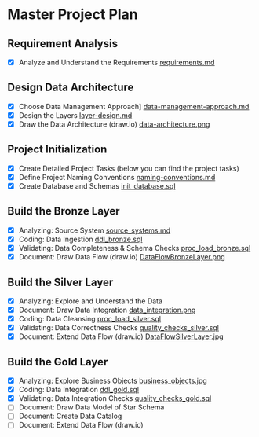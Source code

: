 # Master Project Plan
## Requirement Analysis
- [X] Analyze and Understand the Requirements
[requirements.md](https://github.com/mhmttml/sql-data-warehouse-medallion-architecture/blob/main/project-plan/requirements.md)
## Design Data Architecture
- [X] Choose Data Management Approach]
[data-management-approach.md](https://github.com/mhmttml/sql-data-warehouse-medallion-architecture/blob/main/project-plan/data-management-approach)
- [X] Design the Layers [layer-design.md](https://github.com/mhmttml/sql-data-warehouse-medallion-architecture/blob/main/project-plan/layer-design.md)
- [X] Draw the Data Architecture (draw.io) [data-architecture.png](https://github.com/mhmttml/sql-data-warehouse-medallion-architecture/blob/main/docs/DataArchitecture.png)
## Project Initialization
- [X] Create Detailed Project Tasks (below you can find the project tasks)
- [X] Define Project Naming Conventions [naming-conventions.md](https://github.com/mhmttml/sql-data-warehouse-medallion-architecture/blob/main/docs/naming-conventions.md)
- [X] Create Database and Schemas [init_database.sql](https://github.com/mhmttml/sql-data-warehouse-medallion-architecture/blob/main/scripts/init_database.sql)
## Build the Bronze Layer
- [X] Analyzing: Source System [source_systems.md](https://github.com/mhmttml/sql-data-warehouse-medallion-architecture/blob/main/docs/source_systems.md)
- [X] Coding: Data Ingestion [ddl_bronze.sql](https://github.com/mhmttml/sql-data-warehouse-medallion-architecture/blob/main/scripts/bronze/ddl_bronze.sql)
- [X] Validating: Data Completeness & Schema Checks [proc_load_bronze.sql](https://github.com/mhmttml/sql-data-warehouse-medallion-architecture/blob/main/scripts/bronze/proc_load_bronze.sql)
- [X] Document: Draw Data Flow (draw.io) [DataFlowBronzeLayer.png](https://github.com/mhmttml/sql-data-warehouse-medallion-architecture/blob/main/docs/DataFlowBronzeLayer.png)
## Build the Silver Layer
- [X] Analyzing: Explore and Understand the Data
- [X] Document: Draw Data Integration [data_integration.png](https://github.com/mhmttml/sql-data-warehouse-medallion-architecture/blob/main/docs/data_integration.jpg)
- [X] Coding: Data Cleansing [proc_load_silver.sql](https://github.com/mhmttml/sql-data-warehouse-medallion-architecture/blob/main/scripts/silver/proc_load_silver.sql)
- [X] Validating: Data Correctness Checks [quality_checks_silver.sql](https://github.com/mhmttml/sql-data-warehouse-medallion-architecture/blob/main/tests/silver/quality_checks_silver.sql)
- [X] Document: Extend Data Flow (draw.io) [DataFlowSilverLayer.jpg](https://github.com/mhmttml/sql-data-warehouse-medallion-architecture/blob/main/docs/DataFlowSilverLayer.jpg)
## Build the Gold Layer
- [X] Analyzing: Explore Business Objects [business_objects.jpg](https://github.com/mhmttml/sql-data-warehouse-medallion-architecture/blob/main/docs/business_objects.jpg)
- [X] Coding: Data Integration [ddl_gold.sql](https://github.com/mhmttml/sql-data-warehouse-medallion-architecture/blob/main/scripts/gold/ddl_gold.sql)
- [X] Validating: Data Integration Checks [quality_checks_gold.sql](https://github.com/mhmttml/sql-data-warehouse-medallion-architecture/blob/main/tests/gold/quality_checks_gold.sql)
- [ ] Document: Draw Data Model of Star Schema
- [ ] Document: Create Data Catalog
- [ ] Document: Extend Data Flow (draw.io)
